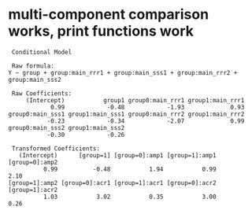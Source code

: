 # multi-component comparison works, print functions work

    
     Conditional Model 
    
     Raw formula: 
    Y ~ group + group:main_rrr1 + group:main_sss1 + group:main_rrr2 +      group:main_sss2 
    
     Raw Coefficients: 
         (Intercept)           group1 group0:main_rrr1 group1:main_rrr1 
                0.99            -0.48            -1.93             0.93 
    group0:main_sss1 group1:main_sss1 group0:main_rrr2 group1:main_rrr2 
               -0.23            -0.34            -2.07             0.99 
    group0:main_sss2 group1:main_sss2 
               -0.30            -0.26 
    
     Transformed Coefficients: 
       (Intercept)      [group=1] [group=0]:amp1 [group=1]:amp1 [group=0]:amp2 
              0.99          -0.48           1.94           0.99           2.10 
    [group=1]:amp2 [group=0]:acr1 [group=1]:acr1 [group=0]:acr2 [group=1]:acr2 
              1.03           3.02           0.35           3.00           0.26 

